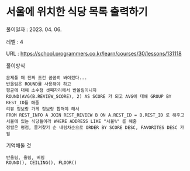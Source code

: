 # 서울에 위치한 식당 목록 출력하기
풀이일자 : 2023. 04. 06.  
    
레벨 : 4    

URL : https://school.programmers.co.kr/learn/courses/30/lessons/131118
    
풀이방식    

    문제풀 때 진짜 조건 꼼꼼히 봐야겠다...
    반올림은 ROUND를 사용해야 하고
    평균에 대해 소수점 셋째자리에서 반올림이니까
    ROUND(AVG(B.REVIEW_SCORE), 2) AS SCORE 가 되고 AVG에 대해 GROUP BY REST_ID를 해줌
    리뷰 정보랑 가게 정보랑 합쳐야 해서 
    FROM REST_INFO A JOIN REST_REVIEW B ON A.REST_ID = B.REST_ID 로 해주고
    서울에 있는 식당들이라 WHERE ADDRESS LIKE "서울%" 를 해줌
    정렬은 평점, 즐겨찾기 순 내림차순으로 ORDER BY SCORE DESC, FAVORITES DESC 가 됨

기억해둘 것  
    
    반올림, 올림, 버림
    ROUND(), CEILING(), FLOOR()